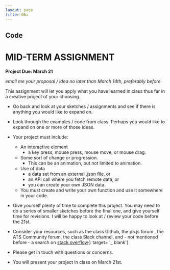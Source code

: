 ```yaml
---
layout: page
title: 06a
---
```


## Code
# MID-TERM ASSIGNMENT
__Project Due: March 21__

_email me your proposal / idea no later than March 14th, preferably before_

This assignment will let you apply what you have learned in class thus far in a creative project of your choosing.
- Go back and look at your sketches / assignments and see if there is anything you would like to expand on.
- Look through the examples / code from class. Perhaps you would like to expand on one or more of those ideas.
- Your project must include:
    - An interactive element
        - a key press, mouse press, mouse move, or mouse drag.
    - Some sort of change or progression.
        - This can be an animation, but not limited to animation.
    - Use of data
        - a data set from an external .json file, or
        - an API call where you fetch remote data, or
        - you can create your own JSON data.
    - You must create and write your own function and use it somewhere in your code.
- Give yourself plenty of time to complete this project. You may need to do a series of smaller sketches before the final one, and give yourself time for revisions.  I will be happy to look at / review your code before the 21st.
- Consider your resources, such as the class Github, the p5.js forum , the ATS Community forum, the class Slack channel, and - not mentioned before - a search on [stack overflow](https://stackoverflow.com/){: target= '_ blank'}
- Please get in touch with questions or concerns.

- You will present your project in class on March 21st.

